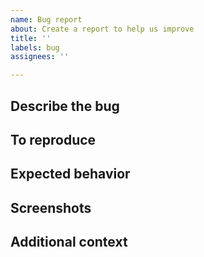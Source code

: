 ```yaml
---
name: Bug report
about: Create a report to help us improve
title: ''
labels: bug
assignees: ''

---
```


<!--
Feel free to ignore this template and post something different! These are just guidelines to help you write a easily understandable bug report.
-->

## Describe the bug
<!--
A clear and concise description of what the bug is.
-->

## To reproduce
<!--
Steps to reproduce the behavior:
1. Go to '...'
2. Click on '....'
3. Scroll down to '....'
4. See error
-->

## Expected behavior
<!--
A clear and concise description of what you expected to happen.
-->

## Screenshots
<!--
If applicable, add screenshots to help explain your problem.
You can paste screenshots here and GitHub will convert them to Markdown for you.
-->

## Additional context
<!--
Add any other context about the problem here.
-->
